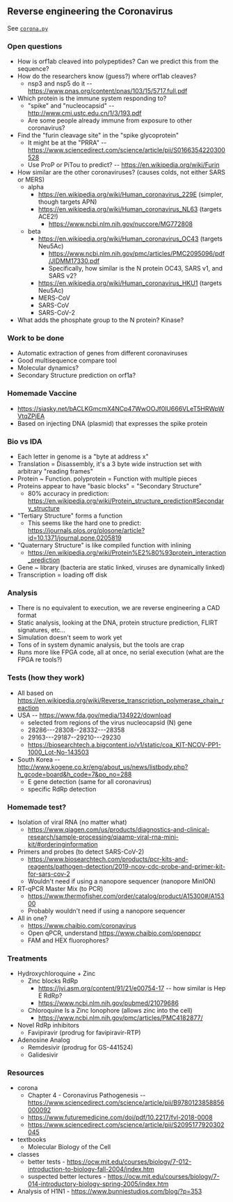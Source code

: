 ## Reverse engineering the Coronavirus

See [`corona.py`](corona.py)

### Open questions
- How is orf1ab cleaved into polypeptides? Can we predict this from the sequence?
- How do the researchers know (guess?) where orf1ab cleaves?
  - nsp3 and nsp5 do it -- https://www.pnas.org/content/pnas/103/15/5717.full.pdf
- Which protein is the immune system responding to?
  - "spike" and "nucleocapsid" -- http://www.cmi.ustc.edu.cn/1/3/193.pdf
  - Are some people already immune from exposure to other coronavirus?
- Find the "furin cleavage site" in the "spike glycoprotein"
  - It might be at the "PRRA" -- https://www.sciencedirect.com/science/article/pii/S0166354220300528
  - Use ProP or PiTou to predict? -- https://en.wikipedia.org/wiki/Furin
- How similar are the other coronaviruses? (causes colds, not either SARS or MERS)
  - alpha
    - https://en.wikipedia.org/wiki/Human_coronavirus_229E (simpler, though targets APN)
    - https://en.wikipedia.org/wiki/Human_coronavirus_NL63 (targets ACE2!)
      - https://www.ncbi.nlm.nih.gov/nuccore/MG772808
  - beta
    - https://en.wikipedia.org/wiki/Human_coronavirus_OC43 (targets Neu5Ac)
      - https://www.ncbi.nlm.nih.gov/pmc/articles/PMC2095096/pdf/JIDMM17330.pdf
      - Specifically, how similar is the N protein OC43, SARS v1, and SARS v2?
    - https://en.wikipedia.org/wiki/Human_coronavirus_HKU1 (targets Neu5Ac)
    - MERS-CoV
    - SARS-CoV
    - SARS-CoV-2
- What adds the phosphate group to the N protein? Kinase?

### Work to be done
- Automatic extraction of genes from different coronaviruses
- Good multisequence compare tool
- Molecular dynamics?
- Secondary Structure prediction on orf1a?

### Homemade Vaccine
- https://siasky.net/bACLKGmcmX4NCp47WwOOJf0lU666VLeT5HRWpWVtqZPjEA
- Based on injecting DNA (plasmid) that expresses the spike protein

### Bio vs IDA
- Each letter in genome is a "byte at address x"
- Translation = Disassembly, it's a 3 byte wide instruction set with arbitrary "reading frames"
- Protein ~ Function. polyprotein = Function with multiple pieces
- Proteins appear to have "basic blocks" = "Secondary Structure"
  - 80% accuracy in prediction: https://en.wikipedia.org/wiki/Protein_structure_prediction#Secondary_structure
- "Tertiary Structure" forms a function
  - This seems like the hard one to predict: https://journals.plos.org/plosone/article?id=10.1371/journal.pone.0205819
- "Quaternary Structure" is like compiled function with inlining
  - https://en.wikipedia.org/wiki/Protein%E2%80%93protein_interaction_prediction
- Gene ~ library (bacteria are static linked, viruses are dynamically linked)
- Transcription = loading off disk

### Analysis
- There is no equivalent to execution, we are reverse engineering a CAD format
- Static analysis, looking at the DNA, protein structure prediction, FLIRT signatures, etc...
- Simulation doesn't seem to work yet
- Tons of in system dynamic analysis, but the tools are crap
- Runs more like FPGA code, all at once, no serial execution (what are the FPGA re tools?)

### Tests (how they work)
- All based on https://en.wikipedia.org/wiki/Reverse_transcription_polymerase_chain_reaction
- USA -- https://www.fda.gov/media/134922/download
  - selected from regions of the virus nucleocapsid (N) gene
  - 28286---28308--28332---28358
  - 29163---29187--29210---29230
  - https://biosearchtech.a.bigcontent.io/v1/static/coa_KIT-NCOV-PP1-1000_Lot-No-143503
- South Korea -- http://www.kogene.co.kr/eng/about_us/news/listbody.php?h_gcode=board&h_code=7&po_no=288
  - E gene detection (same for all coronavirus)
  - specific RdRp detection

### Homemade test?
- Isolation of viral RNA (no matter what)
  - https://www.qiagen.com/us/products/diagnostics-and-clinical-research/sample-processing/qiaamp-viral-rna-mini-kit/#orderinginformation
- Primers and probes (to detect SARS-CoV-2)
  - https://www.biosearchtech.com/products/pcr-kits-and-reagents/pathogen-detection/2019-ncov-cdc-probe-and-primer-kit-for-sars-cov-2
  - Wouldn't need if using a nanopore sequencer (nanopore MinION)
- RT-qPCR Master Mix (to PCR)
  - https://www.thermofisher.com/order/catalog/product/A15300#/A15300
  - Probably wouldn't need if using a nanopore sequencer
- All in one?
  - https://www.chaibio.com/coronavirus
  - Open qPCR, understand https://www.chaibio.com/openqpcr
  - FAM and HEX fluorophores?

### Treatments 
- Hydroxychloroquine + Zinc
  - Zinc blocks RdRp
    - https://jvi.asm.org/content/91/21/e00754-17 -- how similar is Hep E RdRp?
    - https://www.ncbi.nlm.nih.gov/pubmed/21079686
  - Chloroquine Is a Zinc Ionophore (allows zinc into the cell)
    - https://www.ncbi.nlm.nih.gov/pmc/articles/PMC4182877/
- Novel RdRp inhibitors
  - Favipiravir (prodrug for favipiravir-RTP)
- Adenosine Analog
  - Remdesivir (prodrug for GS-441524)
  - Galidesivir

### Resources
- corona
  - Chapter 4 - Coronavirus Pathogenesis -- https://www.sciencedirect.com/science/article/pii/B9780123858856000092
  - https://www.futuremedicine.com/doi/pdf/10.2217/fvl-2018-0008
  - https://www.sciencedirect.com/science/article/pii/S2095177920302045
- textbooks
  - Molecular Biology of the Cell
- classes 
  - better tests - https://ocw.mit.edu/courses/biology/7-012-introduction-to-biology-fall-2004/index.htm
  - suspected better lectures - https://ocw.mit.edu/courses/biology/7-014-introductory-biology-spring-2005/index.htm
- Analysis of H1N1 - https://www.bunniestudios.com/blog/?p=353

